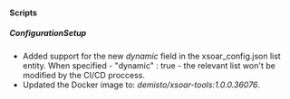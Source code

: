 
#### Scripts
##### ConfigurationSetup
- Added support for the new *dynamic* field in the xsoar_config.json list entity. When specified - "dynamic" : true - the relevant list won't be modified by the CI/CD proccess. 
- Updated the Docker image to: *demisto/xsoar-tools:1.0.0.36076*.
